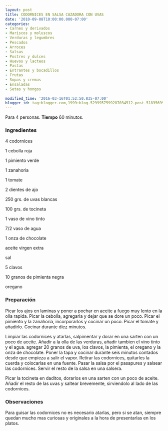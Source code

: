 ```yaml
---
layout: post
title: CODORNICES EN SALSA CAZADORA CON UVAS
date: '2010-09-08T10:00:00.000-07:00'
categories:
- Carnes y derivados
- Mariscos y moluscos
- Verduras y legumbres
- Pescados
- Arroces
- Salsas
- Postres y dulces
- Huevos y lacteos
- Pastas
- Entrantes y bocadillos
- Frutas
- Sopas y cremas
- Ensaladas
- Setas y hongos
 
modified_time: '2016-03-16T01:52:50.835-07:00'
blogger_id: tag:blogger.com,1999:blog-5299957599287034512.post-5183569901746714337
---
```


Para 4 personas.
<b>Tiempo</b> 60 minutos.

<h3>Ingredientes</h3>

4 codornices

1 cebolla roja

1 pimiento verde

1 zanahoria

1 tomate

2 dientes de ajo

250 grs. de uvas blancas

100 grs. de tocineta

1 vaso de vino tinto

7/2 vaso de agua

1 onza de chocolate

aceite virgen extra

sal

5 clavos

10 granos de pimienta negra

oregano

<h3>Preparación</h3>

Picar los ajos en laminas y poner a pochar en aceite a fuego muy lento en la olla rapida. Picar la cebolla, agregarla y dejar que se dore un poco. Picar el pimiento y la zanahoria, incorporarlos y cocinar un poco. Picar el tomate y añadirlo. Cocinar durante diez minutos.

Limpiar las codornices y atarlas, salpimentar y dorar en una sarten con un poco de aceite. Añadir a la olla de las verduras, añadir tambien el vino tinto y el agua. agregar 20 granos de uva, los clavos, la pimienta, el oregano y la onza de chocolate. Poner la tapa y cocinar durante seis minutos contados desde que empieza a salir el vapor. Retirar las codornices, quitarles la cuerda y colocarlas en una fuente. Pasar la salsa por el pasapures y salsear las codornices. Servir el resto de la salsa en una salsera.

Picar la tocineta en daditos, dorarlos en una sarten con un poco de aceite. Añadir el resto de las uvas y saltear brevemente, sirviendolo al lado de las codornices.

<h3>Observaciones</h3>

Para guisar las codornices no es necesario atarlas, pero si se atan, siempre quedan mucho mas curiosas y originales a la hora de presentarlas en los platos.

